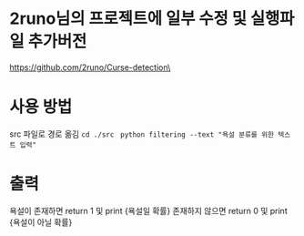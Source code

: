 # 2runo님의 프로젝트에 일부 수정 및 실행파일 추가버전
https://github.com/2runo/Curse-detection\

# 사용 방법
src 파일로 경로 옮김
``` cd ./src ```
``` python filtering --text "욕설 분류를 위한 텍스트 입력"```

# 출력
욕설이 존재하면 return 1 및 print {욕설일 확률} 존재하지 않으면 return 0 및 print {욕설이 아닐 확률}

